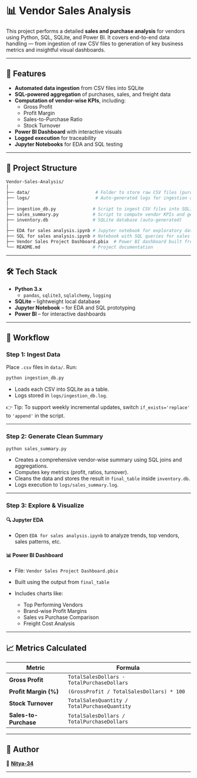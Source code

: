 
# 📊 Vendor Sales Analysis

This project performs a detailed **sales and purchase analysis** for vendors using Python, SQL, SQLite, and Power BI. It covers end-to-end data handling — from ingestion of raw CSV files to generation of key business metrics and insightful visual dashboards.

---

## 🚀 Features

- **Automated data ingestion** from CSV files into SQLite
- **SQL-powered aggregation** of purchases, sales, and freight data
- **Computation of vendor-wise KPIs**, including:
  - Gross Profit
  - Profit Margin
  - Sales-to-Purchase Ratio
  - Stock Turnover
- **Power BI Dashboard** with interactive visuals
- **Logged execution** for traceability
- **Jupyter Notebooks** for EDA and SQL testing

---

## 🧱 Project Structure

```bash
Vendor-Sales-Analysis/
│
├── data/                         # Folder to store raw CSV files (purchases, sales, etc.)
├── logs/                         # Auto-generated logs for ingestion and summary steps
│
├── ingestion_db.py              # Script to ingest CSV files into SQLite DB
├── sales_summary.py             # Script to compute vendor KPIs and generate final_table
├── inventory.db                 # SQLite database (auto-generated)
│
├── EDA for sales analysis.ipynb # Jupyter notebook for exploratory data analysis
├── SQL for sales analysis.ipynb # Notebook with SQL queries for sales insights
├── Vendor Sales Project Dashboard.pbix  # Power BI dashboard built from final_table
└── README.md                    # Project documentation
````

---

## 🛠️ Tech Stack

- **Python 3.x**
  - `pandas`, `sqlite3`, `sqlalchemy`, `logging`
- **SQLite** – lightweight local database
- **Jupyter Notebook** – for EDA and SQL prototyping
- **Power BI** – for interactive dashboards

---

## 🔄 Workflow

### Step 1: Ingest Data

Place `.csv` files in `data/`. Run:

```bash
python ingestion_db.py
````

* Loads each CSV into SQLite as a table.
* Logs stored in `logs/ingestion_db.log`.

👉 Tip: To support weekly incremental updates, switch `if_exists='replace'` to `'append'` in the script.

---

### Step 2: Generate Clean Summary

```bash
python sales_summary.py
```

* Creates a comprehensive vendor-wise summary using SQL joins and aggregations.
* Computes key metrics (profit, ratios, turnover).
* Cleans the data and stores the result in `final_table` inside `inventory.db`.
* Logs execution to `logs/sales_summary.log`.

---

### Step 3: Explore & Visualize

#### 🔍 Jupyter EDA

* Open `EDA for sales analysis.ipynb` to analyze trends, top vendors, sales patterns, etc.

#### 📊 Power BI Dashboard

* File: `Vendor Sales Project Dashboard.pbix`
* Built using the output from `final_table`
* Includes charts like:

  * Top Performing Vendors
  * Brand-wise Profit Margins
  * Sales vs Purchase Comparison
  * Freight Cost Analysis

---

## 📈 Metrics Calculated

| Metric                | Formula                                      |
| --------------------- | -------------------------------------------- |
| **Gross Profit**      | `TotalSalesDollars - TotalPurchaseDollars`   |
| **Profit Margin (%)** | `(GrossProfit / TotalSalesDollars) * 100`    |
| **Stock Turnover**    | `TotalSalesQuantity / TotalPurchaseQuantity` |
| **Sales-to-Purchase** | `TotalSalesDollars / TotalPurchaseDollars`   |

---

## 📌 Author

👤 **[Nitya-34](https://github.com/Nitya-34)**

---



